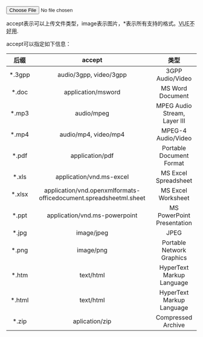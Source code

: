 <input type="file" accept="image/*" />   

accept表示可以上传文件类型，image表示图片，*表示所有支持的格式。<abbr title="World Wide Web Consortium">VUE不好用</abbr>.

accept可以指定如下信息：

| 后缀     | accept   |  类型  |
| :-----: | :----: | :----: |
| *.3gpp | audio/3gpp, video/3gpp | 3GPP Audio/Video |
| *.doc | application/msword | MS Word Document |
| *.mp3 | audio/mpeg | MPEG Audio Stream, Layer III |
| *.mp4 | audio/mp4, video/mp4 | MPEG-4 Audio/Video |
| *.pdf | application/pdf | Portable Document Format |
| *.xls	| application/vnd.ms-excel | MS Excel Spreadsheet |
| *.xlsx | application/vnd.openxmlformats-officedocument.spreadsheetml.sheet | MS Excel Worksheet |
| *.ppt | application/vnd.ms-powerpoint | MS PowerPoint Presentation |
| *.jpg | image/jpeg | JPEG |
| *.png | image/png | Portable Network Graphics |
| *.htm | text/html | HyperText Markup Language |
| *.html | text/html | HyperText Markup Language |
| *.zip | aplication/zip | Compressed Archive |
